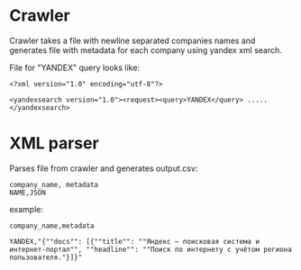 # Crawler
Crawler takes a file with newline separated companies names and generates file with metadata for each company using yandex xml search.

File for "YANDEX" query looks like:

    <?xml version="1.0" encoding="utf-8"?>

    <yandexsearch version="1.0"><request><query>YANDEX</query> ..... </yandexsearch>

# XML parser
Parses file from crawler and generates output.csv:

    company_name, metadata
    NAME,JSON

example:

    company_name,metadata

    YANDEX,"{""docs"": [{""title"": ""Яндекс — поисковая система и интернет-портал"", ""headline"": ""Поиск по интернету с учётом региона пользователя."}]}"
